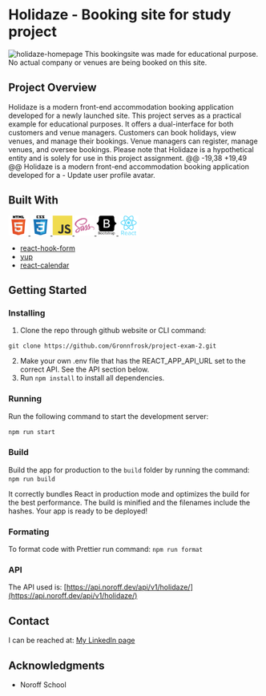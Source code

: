 # Holidaze - Booking site for study project
![holidaze-homepage](https://github.com/Gronnfrosk/project-exam-2/assets/91615712/21e7d316-6119-4f7e-ad42-e7caf9efff13)
This bookingsite was made for educational purpose. No actual company or venues are being booked on this site. 

## Project Overview
Holidaze is a modern front-end accommodation booking application developed for a newly launched site. This project serves as a practical example for educational purposes. It offers a dual-interface for both customers and venue managers. Customers can book holidays, view venues, and manage their bookings. Venue managers can register, manage venues, and oversee bookings. Please note that Holidaze is a hypothetical entity and is solely for use in this project assignment.
	@@ -19,38 +19,49 @@ Holidaze is a modern front-end accommodation booking application developed for a
     - Update user profile avatar.

## Built With
<a href="https://www.w3.org/html/" target="_blank" rel="noreferrer"> <img src="https://raw.githubusercontent.com/devicons/devicon/master/icons/html5/html5-original-wordmark.svg" alt="html5" width="40" height="40"/> </a> 
<a href="https://www.w3schools.com/css/" target="_blank" rel="noreferrer"> <img src="https://raw.githubusercontent.com/devicons/devicon/master/icons/css3/css3-original-wordmark.svg" alt="css3" width="40" height="40"/> </a>
<a href="https://developer.mozilla.org/en-US/docs/Web/JavaScript" target="_blank" rel="noreferrer"> <img src="https://raw.githubusercontent.com/devicons/devicon/master/icons/javascript/javascript-original.svg" alt="javascript" width="40" height="40"/> </a>
<a href="https://sass-lang.com" target="_blank" rel="noreferrer"> <img src="https://raw.githubusercontent.com/devicons/devicon/master/icons/sass/sass-original.svg" alt="sass" width="40" height="40"/> </a>
<a href="https://getbootstrap.com" target="_blank" rel="noreferrer"> <img src="https://raw.githubusercontent.com/devicons/devicon/master/icons/bootstrap/bootstrap-plain-wordmark.svg" alt="bootstrap" width="40" height="40"/>
<a href="https://reactjs.org/" target="_blank" rel="noreferrer"> <img src="https://raw.githubusercontent.com/devicons/devicon/master/icons/react/react-original-wordmark.svg" alt="react" width="40" height="40"/> </a>
- [react-hook-form](https://www.npmjs.com/package/react-hook-form)
- [yup](https://www.npmjs.com/package/yup)
- [react-calendar](https://www.npmjs.com/package/react-calendar)

## Getting Started
### Installing
1. Clone the repo through github website or CLI command:
```
git clone https://github.com/Gronnfrosk/project-exam-2.git
```

2. Make your own .env file that has the REACT_APP_API_URL set to the correct API. See the API section below.
3. Run `npm install` to install all dependencies.

### Running
 Run the following command to start the development server:
```bash
npm run start
```

### Build
Build the app for production to the `build` folder by running the command:
```npm run build```

It correctly bundles React in production mode and optimizes the build for the best performance. The build is minified and the filenames include the hashes. Your app is ready to be deployed!

### Formating 
To format code with Prettier run command:
```npm run format```

### API
The API used is: [https://api.noroff.dev/api/v1/holidaze/](https://api.noroff.dev/api/v1/holidaze/)

## Contact
I can be reached at:
[My LinkedIn page](https://www.linkedin.com/in/hanna-fjeldsaa-0b4797127/) 

## Acknowledgments
- Noroff School
